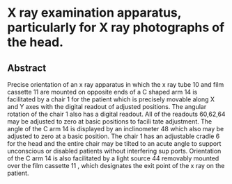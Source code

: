 # X ray examination apparatus, particularly for X ray photographs of the head.

## Abstract
Precise orientation of an x ray apparatus in which the x ray tube 10 and film cassette 11 are mounted on opposite ends of a C shaped arm 14 is facilitated by a chair 1 for the patient which is precisely movable along X and Y axes with the digital readout of adjusted positions. The angular rotation of the chair 1 also has a digital readout. All of the readouts 60,62,64 may be adjusted to zero at basic positions to facili tate adjustment. The angle of the C arm 14 is displayed by an inclinometer 48 which also may be adjusted to zero at a basic position. The chair 1 has an adjustable cradle 6 for the head and the entire chair may be tilted to an acute angle to support unconscious or disabled patients without interfering sup ports. Orientation of the C arm 14 is also facilitated by a light source 44 removably mounted over the film cassette 11 , which designates the exit point of the x ray on the patient.